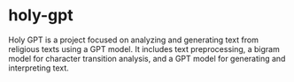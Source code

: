 # holy-gpt
Holy GPT is a project focused on analyzing and generating text from religious texts using a GPT model. It includes text preprocessing, a bigram model for character transition analysis, and a GPT model for generating and interpreting text.

